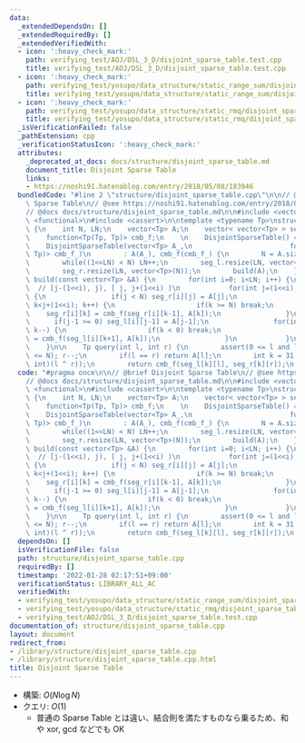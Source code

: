 ```yaml
---
data:
  _extendedDependsOn: []
  _extendedRequiredBy: []
  _extendedVerifiedWith:
  - icon: ':heavy_check_mark:'
    path: verifying_test/AOJ/DSL_3_D/disjoint_sparse_table.test.cpp
    title: verifying_test/AOJ/DSL_3_D/disjoint_sparse_table.test.cpp
  - icon: ':heavy_check_mark:'
    path: verifying_test/yosupo/data_structure/static_range_sum/disjoint_sparse_table.test.cpp
    title: verifying_test/yosupo/data_structure/static_range_sum/disjoint_sparse_table.test.cpp
  - icon: ':heavy_check_mark:'
    path: verifying_test/yosupo/data_structure/static_rmq/disjoint_sparse_table.test.cpp
    title: verifying_test/yosupo/data_structure/static_rmq/disjoint_sparse_table.test.cpp
  _isVerificationFailed: false
  _pathExtension: cpp
  _verificationStatusIcon: ':heavy_check_mark:'
  attributes:
    _deprecated_at_docs: docs/structure/disjoint_sparse_table.md
    document_title: Disjoint Sparse Table
    links:
    - https://noshi91.hatenablog.com/entry/2018/05/08/183946
  bundledCode: "#line 2 \"structure/disjoint_sparse_table.cpp\"\n\n// @brief Disjoint\
    \ Sparse Table\n// @see https://noshi91.hatenablog.com/entry/2018/05/08/183946\n\
    // @docs docs/structure/disjoint_sparse_table.md\n\n#include <vector>\n#include\
    \ <functional>\n#include <cassert>\n\ntemplate <typename Tp>\nstruct DisjointSparseTable\
    \ {\n    int N, LN;\n    vector<Tp> A;\n    vector< vector<Tp> > seg_l, seg_r;\n\
    \    function<Tp(Tp, Tp)> cmb_f;\n    \n    DisjointSparseTable() = default;\n\
    \    DisjointSparseTable(vector<Tp> A_,\n                        function<Tp(Tp,\
    \ Tp)> cmb_f_)\n        : A(A_), cmb_f(cmb_f_) {\n        N = A.size(), LN = 1;\n\
    \        while((1<<LN) < N) LN++;\n        seg_l.resize(LN, vector<Tp>(N));\n\
    \        seg_r.resize(LN, vector<Tp>(N));\n        build(A);\n    }\n\n    void\
    \ build(const vector<Tp> &A) {\n        for(int i=0; i<LN; i++) {\n          \
    \  // [j-(1<<i), j), [ j, j+(1<<i) )\n            for(int j=(1<<i); j<=N; j+=(1<<(i+1)))\
    \ {\n                if(j < N) seg_r[i][j] = A[j];\n                for(int k=j+1;\
    \ k<j+(1<<i); k++) {\n                    if(k >= N) break;\n                \
    \    seg_r[i][k] = cmb_f(seg_r[i][k-1], A[k]);\n                }\n          \
    \      if(j-1 >= 0) seg_l[i][j-1] = A[j-1];\n                for(int k=j-2; k>=j-(1<<i);\
    \ k--) {\n                    if(k < 0) break;\n                    seg_l[i][k]\
    \ = cmb_f(seg_l[i][k+1], A[k]);\n                }\n            }\n        }\n\
    \    }\n\n    Tp query(int l, int r) {\n        assert(0 <= l and l < r and r\
    \ <= N); r--;\n        if(l == r) return A[l];\n        int k = 31 - __builtin_clz((unsigned\
    \ int)(l ^ r));\n        return cmb_f(seg_l[k][l], seg_r[k][r]);\n    }\n};\n"
  code: "#pragma once\n\n// @brief Disjoint Sparse Table\n// @see https://noshi91.hatenablog.com/entry/2018/05/08/183946\n\
    // @docs docs/structure/disjoint_sparse_table.md\n\n#include <vector>\n#include\
    \ <functional>\n#include <cassert>\n\ntemplate <typename Tp>\nstruct DisjointSparseTable\
    \ {\n    int N, LN;\n    vector<Tp> A;\n    vector< vector<Tp> > seg_l, seg_r;\n\
    \    function<Tp(Tp, Tp)> cmb_f;\n    \n    DisjointSparseTable() = default;\n\
    \    DisjointSparseTable(vector<Tp> A_,\n                        function<Tp(Tp,\
    \ Tp)> cmb_f_)\n        : A(A_), cmb_f(cmb_f_) {\n        N = A.size(), LN = 1;\n\
    \        while((1<<LN) < N) LN++;\n        seg_l.resize(LN, vector<Tp>(N));\n\
    \        seg_r.resize(LN, vector<Tp>(N));\n        build(A);\n    }\n\n    void\
    \ build(const vector<Tp> &A) {\n        for(int i=0; i<LN; i++) {\n          \
    \  // [j-(1<<i), j), [ j, j+(1<<i) )\n            for(int j=(1<<i); j<=N; j+=(1<<(i+1)))\
    \ {\n                if(j < N) seg_r[i][j] = A[j];\n                for(int k=j+1;\
    \ k<j+(1<<i); k++) {\n                    if(k >= N) break;\n                \
    \    seg_r[i][k] = cmb_f(seg_r[i][k-1], A[k]);\n                }\n          \
    \      if(j-1 >= 0) seg_l[i][j-1] = A[j-1];\n                for(int k=j-2; k>=j-(1<<i);\
    \ k--) {\n                    if(k < 0) break;\n                    seg_l[i][k]\
    \ = cmb_f(seg_l[i][k+1], A[k]);\n                }\n            }\n        }\n\
    \    }\n\n    Tp query(int l, int r) {\n        assert(0 <= l and l < r and r\
    \ <= N); r--;\n        if(l == r) return A[l];\n        int k = 31 - __builtin_clz((unsigned\
    \ int)(l ^ r));\n        return cmb_f(seg_l[k][l], seg_r[k][r]);\n    }\n};\n"
  dependsOn: []
  isVerificationFile: false
  path: structure/disjoint_sparse_table.cpp
  requiredBy: []
  timestamp: '2022-01-28 02:17:51+09:00'
  verificationStatus: LIBRARY_ALL_AC
  verifiedWith:
  - verifying_test/yosupo/data_structure/static_range_sum/disjoint_sparse_table.test.cpp
  - verifying_test/yosupo/data_structure/static_rmq/disjoint_sparse_table.test.cpp
  - verifying_test/AOJ/DSL_3_D/disjoint_sparse_table.test.cpp
documentation_of: structure/disjoint_sparse_table.cpp
layout: document
redirect_from:
- /library/structure/disjoint_sparse_table.cpp
- /library/structure/disjoint_sparse_table.cpp.html
title: Disjoint Sparse Table
---
```

- 構築: $O(N \log N)$
- クエリ: $O(1)$
  - 普通の Sparse Table とは違い、結合則を満たすものなら乗るため、和や xor, gcd などでも OK
